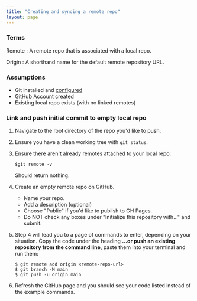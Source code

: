 ```yaml
---
title: "Creating and syncing a remote repo"
layout: page
---
```


### Terms
Remote
: A remote repo that is associated with a local repo.
  
Origin
: A shorthand name for the default remote repository URL.

### Assumptions
- Git installed and [configured]({{site.baseurl}}/cheatsheets/git-gh/setup)
- GitHub Account created
- Existing local repo exists (with no linked remotes)

### Link and push initial commit to empty local repo
1. Navigate to the root directory of the repo you'd like to push.
2. Ensure you have a clean working tree with `git status`.
3. Ensure there aren't already remotes attached to your local repo:

    ```
    $git remote -v
    ```

    Should return nothing.

4. Create an empty remote repo on GitHub.
    - Name your repo.
    - Add a description (optional)
    - Choose "Public" if you'd like to publish to GH Pages.
    - Do NOT check any boxes under "Initialize this repository with..." and submit.
5. Step 4 will lead you to a page of commands to enter, depending on your situation. Copy the code under the heading **…or push an existing repository from the command line**, paste them into your terminal and run them: 

    ```
    $ git remote add origin <remote-repo-url>
    $ git branch -M main
    $ git push -u origin main
    ```

6. Refresh the GitHub page and you should see your code listed instead of the example commands.